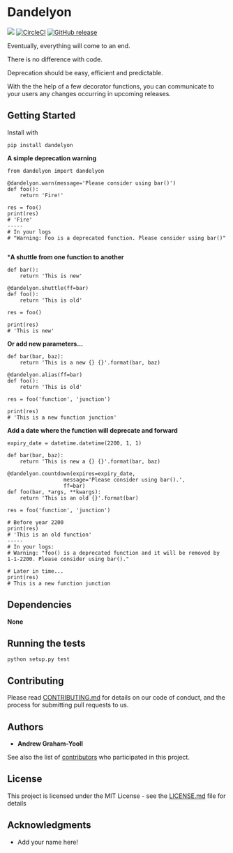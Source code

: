 # Dandelyon

<a href="https://codeclimate.com/github/andrewgy8/dandelyon/maintainability"><img src="https://api.codeclimate.com/v1/badges/a86ab4d6ac65f57d09a7/maintainability" /></a>
[![CircleCI](https://circleci.com/gh/andrewgy8/dandelyon.svg?style=svg)](https://circleci.com/gh/andrewgy8/dandelyon)
[![GitHub release](https://img.shields.io/github/release/andrewgy8/dandelyon.svg)](https://github.com/andrewgy8/dandelyon/releases)

Eventually, everything will come to an end.  

There is no difference with code.

Deprecation should be easy, efficient and predictable.  

With the the help of a few decorator functions, you can communicate to your users any changes occurring in upcoming releases.

## Getting Started

Install with 

`pip install dandelyon`


**A simple deprecation warning** 

```
from dandelyon import dandelyon

@dandelyon.warn(message='Please consider using bar()')
def foo():
    return 'Fire!'
   
res = foo()
print(res) 
# 'Fire'
-----
# In your logs
# "Warning: Foo is a deprecated function. Please consider using bar()"  
    
```

***A shuttle from one function to another**

```
def bar():
    return 'This is new'

@dandelyon.shuttle(ff=bar)
def foo():
    return 'This is old'

res = foo()

print(res) 
# 'This is new'  
```

**Or add new parameters...**

```
def bar(bar, baz):
    return 'This is a new {} {}'.format(bar, baz)

@dandelyon.alias(ff=bar)
def foo():
    return 'This is old'

res = foo('function', 'junction')

print(res)  
# 'This is a new function junction'  
```

**Add a date where the function will deprecate and forward**
```
expiry_date = datetime.datetime(2200, 1, 1)

def bar(bar, baz):
    return 'This is new a {} {}'.format(bar, baz)

@dandelyon.countdown(expires=expiry_date, 
                  message='Please consider using bar().', 
                  ff=bar)
def foo(bar, *args, **kwargs):
    return 'This is an old {}'.format(bar)

res = foo('function', 'junction')

# Before year 2200
print(res)  
# 'This is an old function'
-----
# In your logs:
# Warning: "foo() is a deprecated function and it will be removed by 1-1-2200. Please consider using bar()."

# Later in time... 
print(res) 
# This is a new function junction

```

## Dependencies

**None**

## Running the tests

`python setup.py test`

## Contributing

Please read [CONTRIBUTING.md](CONTRIBUTING.md) for details on our code of conduct, and the process for submitting pull requests to us.

## Authors

* **Andrew Graham-Yooll**

See also the list of [contributors](https://github.com/andrewgy8/dandelyon/contributors) who participated in this project.

## License

This project is licensed under the MIT License - see the [LICENSE.md](LICENSE.md) file for details

## Acknowledgments

* Add your name here!
